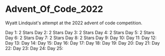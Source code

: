 # Advent_Of_Code_2022

Wyatt Lindquist's attempt at the 2022 advent of code competition.

Day 1: 2 Stars
Day 2: 2 Stars
Day 3: 2 Stars
Day 4: 2 Stars
Day 5: 2 Stars
Day 6: 2 Stars
Day 7: 2 Stars
Day 8: 2 Stars
Day 9:
Day 10:
Day 11:
Day 12:
Day 13:
Day 14:
Day 15:
Day 16:
Day 17:
Day 18:
Day 19:
Day 20:
Day 21:
Day 22:
Day 23:
Day 24:
Day 25:
